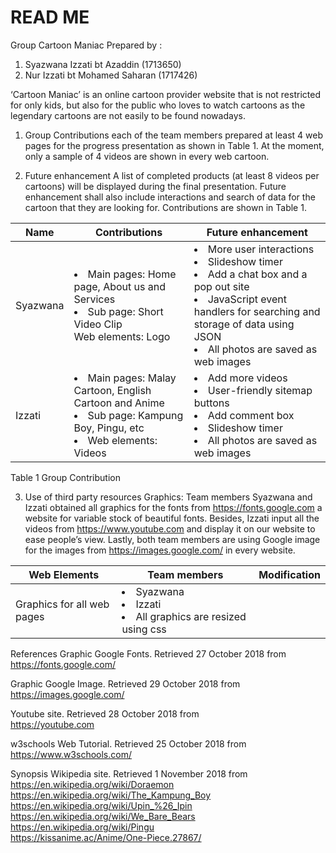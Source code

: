 
#          READ ME

Group Cartoon Maniac
Prepared by	: 
1) Syazwana Izzati bt Azaddin       (1713650)
2) Nur Izzati bt Mohamed Saharan    (1717426)


‘Cartoon Maniac’ is an online cartoon provider website that is not restricted for only kids, but also for the public who loves to watch cartoons as the legendary cartoons are not easily to be found nowadays.

1. Group Contributions each of the team members prepared at least 4 web pages for the progress presentation as shown in Table 1. At the moment, only a sample of 4 videos are shown in every web cartoon.

2. Future enhancement 
A list of completed products (at least 8 videos per cartoons) will be displayed during the final presentation. Future enhancement shall also include interactions and search of data for the cartoon that they are looking for. Contributions are shown in Table 1. 


| Name  | Contributions  | 	Future enhancement  | 
|---|---|---|
| Syazwana  | 	<li>Main pages: Home page, About us and Services</li> <li> Sub page: Short Video Clip </li></li> 	Web elements: Logo </li> | <li>	More user interactions</li><li>	Slideshow timer</li><li> Add a chat box and a pop out site </li><li>JavaScript event handlers for searching and storage of data using JSON</li><li> All photos are saved as web images</li> | 
| Izzati  | <li>	Main pages: Malay Cartoon, English Cartoon and Anime </li><li> Sub page: Kampung Boy, Pingu, etc </li><li> Web elements: Videos</li> | <li>	Add more videos</li> <li> User-friendly sitemap buttons </li><li>Add comment box </li><li>Slideshow timer </li><li>All photos are saved as web images </li> | 

Table 1 Group Contribution 

3. Use of third party resources 
Graphics: Team members Syazwana and Izzati obtained all graphics for the fonts from https://fonts.google.com a website for variable stock of beautiful fonts. Besides, Izzati input all the videos from https://www.youtube.com and display it on our website to ease people’s view. Lastly, both team members are using Google image for the images from https://images.google.com/ in every website.

| Web Elements  | Team members  | 	Modification  | 
|---|---|---|
| Graphics for all web pages  | 	<li>Syazwana</li> <li> Izzati</li><li> All graphics are resized using css</li> | 

References 
Graphic Google Fonts. Retrieved 27 October 2018 from
<br> https://fonts.google.com/ 

Graphic Google Image. Retrieved 29 October 2018 from
<br> https://images.google.com/

Youtube site. Retrieved 28 October 2018 from 
<br> https://youtube.com 

w3schools Web Tutorial. Retrieved 25 October 2018 from
<br> https://www.w3schools.com/ 

Synopsis Wikipedia site. Retrieved 1 November 2018 from
<br>https://en.wikipedia.org/wiki/Doraemon 
<br>https://en.wikipedia.org/wiki/The_Kampung_Boy 
<br>https://en.wikipedia.org/wiki/Upin_%26_Ipin 
<br>https://en.wikipedia.org/wiki/We_Bare_Bears 
<br>https://en.wikipedia.org/wiki/Pingu 
<br>https://kissanime.ac/Anime/One-Piece.27867/ 


